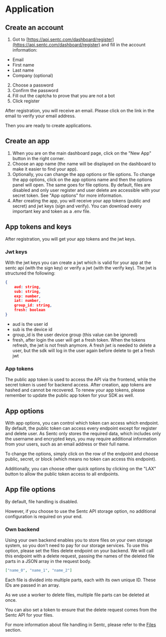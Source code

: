 # Application

## Create an account

1. Got to [https://api.sentc.com/dashboard/register](https://api.sentc.com/dashboard/register) and fill in the account information:
- Email
- First name
- Last name
- Company (optional)

2. Choose a password
3. Confirm the password
4. Fill out the captcha to prove that you are not a bot
5. Click register

After registration, you will receive an email. Please click on the link in the email to verify your email address.

Then you are ready to create applications.

## Create an app

1. When you are on the main dashboard page, click on the "New App" button in the right corner.
2. Choose an app name (the name will be displayed on the dashboard to make it easier to find your app).
3. Optionally, you can change the app options or file options. To change the app options, click on the app options name and then the options panel will open. The same goes for file options. By default, files are disabled and only user register and user delete are accessible with your secret token. See "App options" for more information.
4. After creating the app, you will receive your app tokens (public and secret) and jwt keys (sign and verify). You can download every important key and token as a .env file.

## App tokens and keys

After registration, you will get your app tokens and the jwt keys.

### Jwt keys

With the jwt keys you can create a jwt which is valid for your app at the sentc api (with the sign key) or verify a jwt (with the verify key).
The jwt is structured the following:

````json lines
{
    aud: string,
    sub: string,
    exp: number,
    iat: number,
	group_id: string,
	fresh: boolean
}
````

- aud is the user id
- sub is the device id
- group_id is the user device group (this value can be ignored)
- fresh, after login the user will get a fresh token. When the tokens refresh, 
the jwt is not fresh anymore. A fresh jwt is needed to delete a user, but the sdk will log in the user again before delete to get a fresh jwt

### App tokens

The public app token is used to access the API via the frontend, while the secret token is used for backend access. 
After creation, app tokens are hashed and cannot be recovered. 
To renew your app tokens, please remember to update the public app token for your SDK as well.


## App options

With app options, you can control which token can access which endpoint. 
By default, the public token can access every endpoint except for register and delete user. 
As Sentc only stores the required data, which includes only the username and encrypted keys, 
you may require additional information from your users, such as an email address or their full name.

To change the options, simply click on the row of the endpoint and choose public, secret, or block (which means no token can access this endpoint).

Additionally, you can choose other quick options by clicking on the "LAX" button to allow the public token access to all endpoints.

## App file options

By default, file handling is disabled.

However, if you choose to use the Sentc API storage option, no additional configuration is required on your end.

### Own backend

Using your own backend enables you to store files on your own storage system, 
so you don't need to pay for our storage services. 
To use this option, please set the files delete endpoint on your backend. 
We will call this endpoint with a delete request, 
passing the names of the deleted file parts in a JSON array in the request body.


````json
["name_0", "name_1", "name_2"]
````

Each file is divided into multiple parts, each with its own unique ID. These IDs are passed in an array.

As we use a worker to delete files, multiple file parts can be deleted at once.

You can also set a token to ensure that the delete request comes from the Sentc API for your files.

For more information about file handling in Sentc, please refer to the [Files](/guide/file/) section.